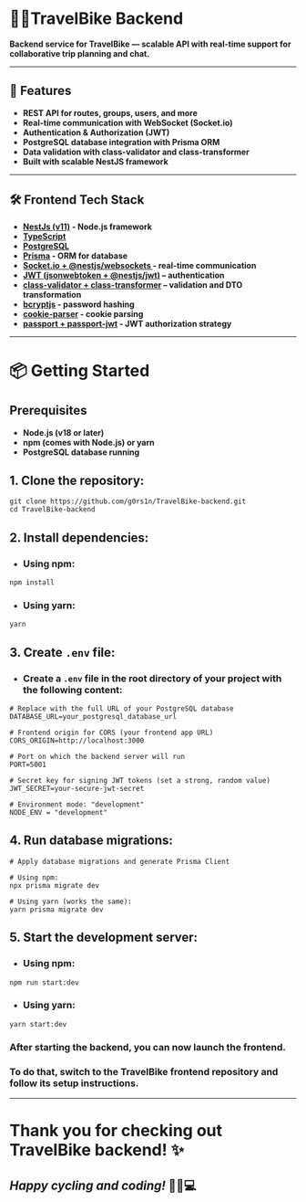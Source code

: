 # 🚴‍♂️TravelBike Backend

**Backend service for TravelBike — scalable API with real-time support for collaborative trip planning and chat.**

---

## 🚀 Features

- **REST API for routes, groups, users, and more**
- **Real-time communication with WebSocket (Socket.io)**
- **Authentication & Authorization (JWT)**
- **PostgreSQL database integration with Prisma ORM**
- **Data validation with class-validator and class-transformer**
- **Built with scalable NestJS framework**

---

## 🛠️ Frontend Tech Stack

- **[NestJs (v11)](https://docs.nestjs.com/) - Node.js framework**
- **[TypeScript](https://www.typescriptlang.org/)**
- **[PostgreSQL](https://www.postgresql.org/)**
- **[Prisma](https://www.prisma.io/) - ORM for database** 
- **[Socket.io + @nestjs/websockets ](https://socket.io/) - real-time communication** 
- **[JWT (jsonwebtoken + @nestjs/jwt)](https://github.com/auth0/node-jsonwebtoken) – authentication**
- **[class-validator + class-transformer](https://github.com/typestack/class-validator) – validation and DTO transformation**
- **[bcryptjs](https://github.com/dcodeIO/bcrypt.js) - password hashing**
- **[cookie-parser](https://github.com/expressjs/cookie-parser) - cookie parsing**
- **[passport + passport-jwt](http://www.passportjs.org/packages/passport-jwt/) - JWT authorization strategy**

---

# 📦 Getting Started

## Prerequisites
- **Node.js (v18 or later)**
- **npm (comes with Node.js) or yarn**
- **PostgreSQL database running**

## 1. Clone the repository:

```
git clone https://github.com/g0rs1n/TravelBike-backend.git
cd TravelBike-backend
```

## 2. Install dependencies:

- ### Using npm:

```
npm install
```
- ### Using yarn:

```
yarn
```

## 3. Create `.env` file:

- ### Create a `.env` file in the root directory of your project with the following content:

```
# Replace with the full URL of your PostgreSQL database
DATABASE_URL=your_postgresql_database_url

# Frontend origin for CORS (your frontend app URL)
CORS_ORIGIN=http://localhost:3000

# Port on which the backend server will run
PORT=5001

# Secret key for signing JWT tokens (set a strong, random value)
JWT_SECRET=your-secure-jwt-secret

# Environment mode: "development"
NODE_ENV = "development" 
```

## 4. Run database migrations:

```
# Apply database migrations and generate Prisma Client

# Using npm:
npx prisma migrate dev

# Using yarn (works the same):
yarn prisma migrate dev
```

## 5. Start the development server:

- ### Using npm:

```
npm run start:dev
```
- ### Using yarn:

```
yarn start:dev
```

### After starting the backend, you can now launch the frontend.
### To do that, switch to the TravelBike frontend repository and follow its setup instructions.

---

# Thank you for checking out TravelBike backend! ✨

## **_Happy cycling and coding!_** 🚴‍♂️💻